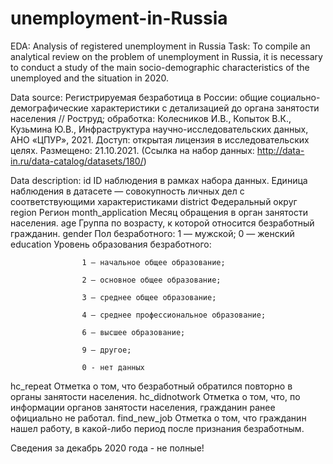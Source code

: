 # unemployment-in-Russia
EDA: Analysis of registered unemployment in Russia
Task: To compile an analytical review on the problem of unemployment in Russia, it is necessary to conduct a study of the main socio-demographic characteristics of the unemployed and the situation in 2020.

Data source: Регистрируемая безработица в России: общие социально-демографические характеристики с детализацией до органа занятости населения // Роструд; обработка: Колесников И.В., Копыток В.К., Кузьмина Ю.В., Инфраструктура научно-исследовательских данных, АНО «ЦПУР», 2021. Доступ: открытая лицензия в исследовательских целях. Размещено: 21.10.2021. (Ссылка на набор данных: http://data-in.ru/data-catalog/datasets/180/)

Data description:
id	 	              ID наблюдения в рамках набора данных. Единица наблюдения в датасете — совокупность личных дел с соответствующими характеристиками
district              Федеральный округ
region                Регион
month_application     Месяц обращения в орган занятости населения.
age                   Группа по возрасту, к которой относится безработный гражданин.
gender                Пол безработного: 1 — мужской; 0 — женский
education             Уровень образования безработного:
                                           
                    1 — начальное общее образование;
                    
                    2 — основное общее образование;
                    
                    3 — среднее общее образование;
                    
                    4 — среднее профессиональное образование;
                    
                    6 — высшее образование;
                    
                    9 — другое;
                    
                    0 - нет данных

hc_repeat 	         Отметка о том, что безработный обратился повторно в органы занятости населения.
hc_didnotwork		 Отметка о том, что, по информации органов занятости населения, гражданин ранее официально не работал.
find_new_job         Отметка о том, что гражданин нашел работу, в какой-либо период после признания безработным.

Сведения за декабрь 2020 года - не полные!
